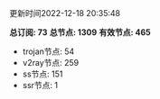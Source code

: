 更新时间2022-12-18 20:35:48

**总订阅: 73**
**总节点: 1309**
**有效节点: 465**
- trojan节点: 54
- v2ray节点: 259
- ss节点: 151
- ssr节点: 1
